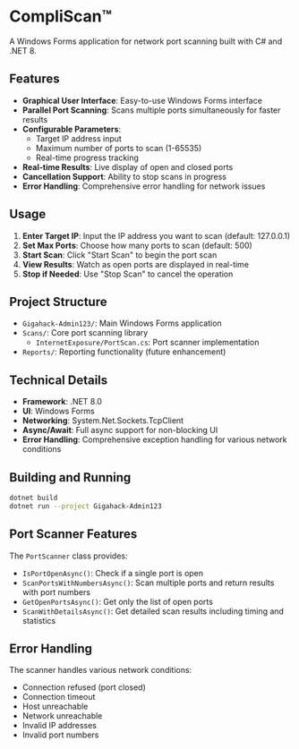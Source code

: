# CompliScan™

A Windows Forms application for network port scanning built with C# and .NET 8.

## Features

- **Graphical User Interface**: Easy-to-use Windows Forms interface
- **Parallel Port Scanning**: Scans multiple ports simultaneously for faster results
- **Configurable Parameters**: 
  - Target IP address input
  - Maximum number of ports to scan (1-65535)
  - Real-time progress tracking
- **Real-time Results**: Live display of open and closed ports
- **Cancellation Support**: Ability to stop scans in progress
- **Error Handling**: Comprehensive error handling for network issues

## Usage

1. **Enter Target IP**: Input the IP address you want to scan (default: 127.0.0.1)
2. **Set Max Ports**: Choose how many ports to scan (default: 500)
3. **Start Scan**: Click "Start Scan" to begin the port scan
4. **View Results**: Watch as open ports are displayed in real-time
5. **Stop if Needed**: Use "Stop Scan" to cancel the operation

## Project Structure

- `Gigahack-Admin123/`: Main Windows Forms application
- `Scans/`: Core port scanning library
  - `InternetExposure/PortScan.cs`: Port scanner implementation
- `Reports/`: Reporting functionality (future enhancement)

## Technical Details

- **Framework**: .NET 8.0
- **UI**: Windows Forms
- **Networking**: System.Net.Sockets.TcpClient
- **Async/Await**: Full async support for non-blocking UI
- **Error Handling**: Comprehensive exception handling for various network conditions

## Building and Running

```bash
dotnet build
dotnet run --project Gigahack-Admin123
```

## Port Scanner Features

The `PortScanner` class provides:
- `IsPortOpenAsync()`: Check if a single port is open
- `ScanPortsWithNumbersAsync()`: Scan multiple ports and return results with port numbers
- `GetOpenPortsAsync()`: Get only the list of open ports
- `ScanWithDetailsAsync()`: Get detailed scan results including timing and statistics

## Error Handling

The scanner handles various network conditions:
- Connection refused (port closed)
- Connection timeout
- Host unreachable
- Network unreachable
- Invalid IP addresses
- Invalid port numbers
